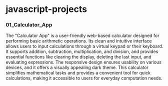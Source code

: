 # javascript-projects

<h3>01_Calculator_App</h3>

The "Calculator App" is a user-friendly web-based calculator designed for performing basic arithmetic operations. Its clean and intuitive interface allows users to input calculations through a virtual keypad or their keyboard. It supports addition, subtraction, multiplication, and division, and provides essential functions like clearing the display, deleting the last input, and evaluating expressions. The responsive design ensures usability on various devices, and it offers a visually appealing dark theme. This calculator simplifies mathematical tasks and provides a convenient tool for quick calculations, making it accessible to users for everyday computation needs.
